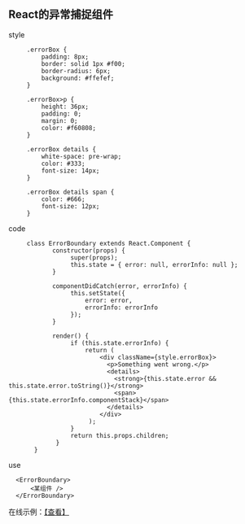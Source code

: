 ## React的异常捕捉组件
style

         .errorBox {
             padding: 8px;
             border: solid 1px #f00;
             border-radius: 6px;
             background: #ffefef;
         }

         .errorBox>p {
             height: 36px;
             padding: 0;
             margin: 0;
             color: #f60808;
         }

         .errorBox details {
             white-space: pre-wrap;
             color: #333;
             font-size: 14px;
         }

         .errorBox details span {
             color: #666;
             font-size: 12px;
         }
         
code

         class ErrorBoundary extends React.Component {
                constructor(props) {
                     super(props);
                     this.state = { error: null, errorInfo: null };
                }

                componentDidCatch(error, errorInfo) {
                     this.setState({
                         error: error,
                         errorInfo: errorInfo
                     });
                }

                render() {
                     if (this.state.errorInfo) {
                         return (
                             <div className={style.errorBox}>
                               <p>Something went wrong.</p>
                               <details>
                                 <strong>{this.state.error && this.state.error.toString()}</strong>
                                 <span>{this.state.errorInfo.componentStack}</span>
                               </details>
                             </div>
                          );
                     }
                     return this.props.children;
                 }
           }
           
use

      <ErrorBoundary>
          <某组件 />
      </ErrorBoundary>
      
      
在线示例：[【查看】](https://cdn.embedly.com/widgets/media.html?src=https%3A%2F%2Fcodepen.io%2Fgaearon%2Fembed%2Fpreview%2FwqvxGa%3Fheight%3D600%26slug-hash%3DwqvxGa%26default-tabs%3Djs%2Cresult%26host%3Dhttps%3A%2F%2Fcodepen.io&url=https%3A%2F%2Fcodepen.io%2Fgaearon%2Fpen%2FwqvxGa%3Feditors%3D0010&image=https%3A%2F%2Fs3-us-west-2.amazonaws.com%2Fi.cdpn.io%2F215309.wqvxGa.small.df38f285-869f-4c6d-b791-49f02f985b5d.png&key=a19fcc184b9711e1b4764040d3dc5c07&type=text%2Fhtml&schema=codepen)
